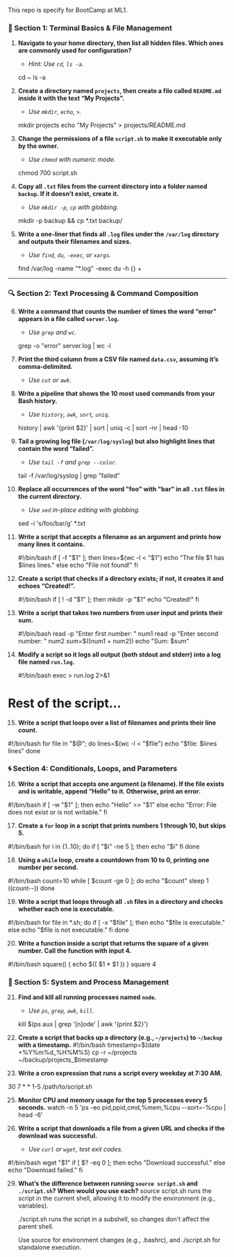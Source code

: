 This repo is specify for BootCamp at ML1.





### 🧭 Section 1: Terminal Basics & File Management

1. **Navigate to your home directory, then list all hidden files. Which ones are commonly used for configuration?**

   * *Hint: Use `cd`, `ls -a`.*
   
    cd ~
    ls -a

2. **Create a directory named `projects`, then create a file called `README.md` inside it with the text “My Projects”.**

   * *Use `mkdir`, `echo`, `>`.*

    mkdir projects
    echo "My Projects" > projects/README.md

3. **Change the permissions of a file `script.sh` to make it executable only by the owner.**

   * *Use `chmod` with numeric mode.*
    
    chmod 700 script.sh
    
4. **Copy all `.txt` files from the current directory into a folder named `backup`. If it doesn’t exist, create it.**

   * *Use `mkdir -p`, `cp` with globbing.*

    mkdir -p backup && cp *.txt backup/

5. **Write a one-liner that finds all `.log` files under the `/var/log` directory and outputs their filenames and sizes.**

   * *Use `find`, `du`, `-exec`, or `xargs`.*

    find /var/log -name "*.log" -exec du -h {} +

---

### 🔍 Section 2: Text Processing & Command Composition

6. **Write a command that counts the number of times the word “error” appears in a file called `server.log`.**

   * *Use `grep` and `wc`.*
   
    grep -o "error" server.log | wc -l

7. **Print the third column from a CSV file named `data.csv`, assuming it’s comma-delimited.**

   * *Use `cut` or `awk`.*

8. **Write a pipeline that shows the 10 most used commands from your Bash history.**

   * *Use `history`, `awk`, `sort`, `uniq`.*
   
   history | awk '{print $2}' | sort | uniq -c | sort -nr | head -10

9. **Tail a growing log file (`/var/log/syslog`) but also highlight lines that contain the word “failed”.**

   * *Use `tail -f` and `grep --color`.*

    tail -f /var/log/syslog | grep "failed"

10. **Replace all occurrences of the word "foo" with "bar" in all `.txt` files in the current directory.**

    * *Use `sed` in-place editing with globbing.*
    
    sed -i 's/foo/bar/g' *.txt
    
11. **Write a script that accepts a filename as an argument and prints how many lines it contains.**

    #!/bin/bash
if [ -f "$1" ]; then
    lines=$(wc -l < "$1")
    echo "The file $1 has $lines lines."
else
    echo "File not found!"
fi

12. **Create a script that checks if a directory exists; if not, it creates it and echoes “Created!”.**

    #!/bin/bash
if [ ! -d "$1" ]; then
    mkdir -p "$1"
    echo "Created!"
fi

13. **Write a script that takes two numbers from user input and prints their sum.**

    #!/bin/bash
read -p "Enter first number: " num1
read -p "Enter second number: " num2
sum=$((num1 + num2))
echo "Sum: $sum"

14. **Modify a script so it logs all output (both stdout and stderr) into a log file named `run.log`.**

    #!/bin/bash
exec > run.log 2>&1
# Rest of the script...

15. **Write a script that loops over a list of filenames and prints their line count.**

#!/bin/bash
for file in "$@"; do
    lines=$(wc -l < "$file")
    echo "$file: $lines lines"
done
    
### 🌀 Section 4: Conditionals, Loops, and Parameters

16. **Write a script that accepts one argument (a filename). If the file exists and is writable, append “Hello” to it. Otherwise, print an error.**

#!/bin/bash
if [ -w "$1" ]; then
    echo "Hello" >> "$1"
else
    echo "Error: File does not exist or is not writable."
fi

17. **Create a `for` loop in a script that prints numbers 1 through 10, but skips 5.**

#!/bin/bash
for i in {1..10}; do
    if [ "$i" -ne 5 ]; then
        echo "$i"
    fi
done

18. **Using a `while` loop, create a countdown from 10 to 0, printing one number per second.**

#!/bin/bash
count=10
while [ $count -ge 0 ]; do
    echo "$count"
    sleep 1
    ((count--))
done

19. **Write a script that loops through all `.sh` files in a directory and checks whether each one is executable.**

#!/bin/bash
for file in *.sh; do
    if [ -x "$file" ]; then
        echo "$file is executable."
    else
        echo "$file is not executable."
    fi
done

20. **Write a function inside a script that returns the square of a given number. Call the function with input 4.**

#!/bin/bash
square() {
    echo $(( $1 * $1 ))
}
square 4
    

### 🧰 Section 5: System and Process Management

21. **Find and kill all running processes named `node`.**

    * *Use `ps`, `grep`, `awk`, `kill`.*
    
    kill $(ps aux | grep '[n]ode' | awk '{print $2}')
    
    
23. **Create a script that backs up a directory (e.g., `~/projects`) to `~/backup` with a timestamp.**
    #!/bin/bash
timestamp=$(date +%Y%m%d_%H%M%S)
cp -r ~/projects ~/backup/projects_$timestamp
    
24. **Write a cron expression that runs a script every weekday at 7:30 AM.**

30 7 * * 1-5 /path/to/script.sh

25. **Monitor CPU and memory usage for the top 5 processes every 5 seconds.**
watch -n 5 'ps -eo pid,ppid,cmd,%mem,%cpu --sort=-%cpu | head -6'


28. **Write a script that downloads a file from a given URL and checks if the download was successful.**

    * *Use `curl` or `wget`, test exit codes.*
    
#!/bin/bash
wget "$1"
if [ $? -eq 0 ]; then
    echo "Download successful."
else
    echo "Download failed."
fi


29. **What’s the difference between running `source script.sh` and `./script.sh`? When would you use each?**
    source script.sh runs the script in the current shell, allowing it to modify the environment (e.g., variables).

    ./script.sh runs the script in a subshell, so changes don't affect the parent shell.

    Use source for environment changes (e.g., .bashrc), and ./script.sh for standalone execution.
